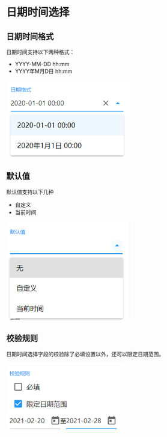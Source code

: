 # 日期时间选择

## 日期时间格式

日期时间支持以下两种格式：

- YYYY-MM-DD hh:mm
- YYYY年M月D日  hh:mm

![image-20210220100403558](images/datetimepicker-format.png)

## 默认值

默认值支持以下几种

- 自定义
- 当前时间

![image-20210220100454344](images/datetimepicker-defaultvalue.png)

## 校验规则

日期时间选择字段的校验除了必填设置以外，还可以限定日期范围。

![image-20210220095942999](images/datepicker-validat3e.png)